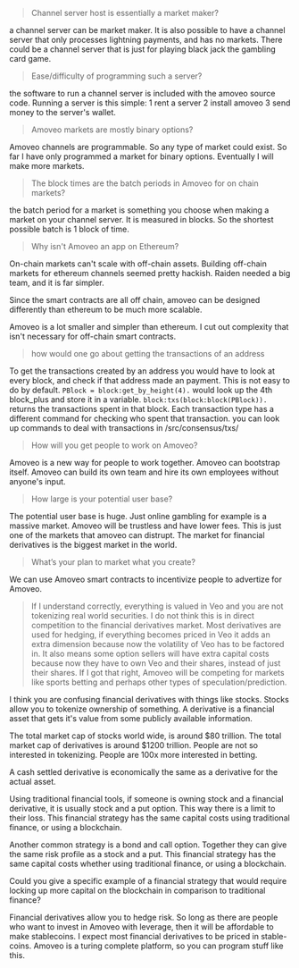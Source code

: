 > Channel server host is essentially a market maker?

 a channel server can be market maker. It is also possible to have a channel server that only processes lightning payments, and has no markets. There could be a channel server that is just for playing black jack the gambling card game.

> Ease/difficulty of programming such a server?

the software to run a channel server is included with the amoveo source code. Running a server is this simple: 1 rent a server 2 install amoveo 3 send money to the server's wallet.

> Amoveo markets are mostly binary options?

Amoveo channels are programmable. So any type of market could exist. So far I have only programmed a market for binary options. Eventually I will make more markets.

> The block times are the batch periods in Amoveo for on chain markets?

the batch period for a market is something you choose when making a market on your channel server. It is measured in blocks. So the shortest possible batch is 1 block of time.

> Why isn't Amoveo an app on Ethereum?

On-chain markets can't scale with off-chain assets. Building off-chain markets for ethereum channels seemed pretty hackish. Raiden needed a big team, and it is far simpler.

Since the smart contracts are all off chain, amoveo can be designed differently than ethereum to be much more scalable.

Amoveo is a lot smaller and simpler than ethereum. I cut out complexity that isn't necessary for off-chain smart contracts.


> how would one go about getting the transactions of an address

To get the transactions created by an address you would have to look at every block, and check if that address made an payment. This is not easy to do by default.
`PBlock = block:get_by_height(4).` would look up the 4th block_plus and store it in a variable.
`block:txs(block:block(PBlock)).` returns the transactions spent in that block.
Each transaction type has a different command for checking who spent that transaction. you can look up commands to deal with transactions in /src/consensus/txs/


> How will you get people to work on Amoveo?

Amoveo is a new way for people to work together. Amoveo can bootstrap itself. Amoveo can build its own team and hire its own employees without anyone's input.

> How large is your potential user base?

The potential user base is huge. Just online gambling for example is a massive market. Amoveo will be trustless and have lower fees. This is just one of the markets that amoveo can distrupt.
The market for financial derivatives is the biggest market in the world.

> What’s your plan to market what you create?

We can use Amoveo smart contracts to incentivize people to advertize for Amoveo.








> If I understand correctly, everything is valued in Veo and you are not tokenizing real world securities. I do not think this is in direct competition to the financial derivatives market. Most derivatives are used for hedging, if everything becomes priced in Veo it adds an extra dimension because now the volatility of Veo has to be factored in. It also means some option sellers will have extra capital costs because now they have to own Veo and their shares, instead of just their shares. If I got that right, Amoveo will be competing for markets like sports betting and perhaps other types of speculation/prediction.


I think you are confusing financial derivatives with things like stocks. Stocks allow you to tokenize ownership of something. A derivative is a financial asset that gets it's value from some publicly available information.

The total market cap of stocks world wide, is around $80 trillion. The total market cap of derivatives is around $1200 trillion. People are not so interested in tokenizing. People are 100x more interested in betting.

A cash settled derivative is economically the same as a derivative for the actual asset.

Using traditional financial tools, if someone is owning stock and a financial derivative, it is usually stock and a put option. This way there is a limit to their loss. This financial strategy has the same capital costs using traditional finance, or using a blockchain.

Another common strategy is a bond and call option. Together they can give the same risk profile as a stock and a put. This financial strategy has the same capital costs whether using traditional finance, or using a blockchain.

Could you give a specific example of a financial strategy that would require locking up more capital on the blockchain in comparison to traditional finance?

Financial derivatives allow you to hedge risk. So long as there are people who want to invest in Amoveo with leverage, then it will be affordable to make stablecoins. I expect most financial derivatives to be priced in stable-coins. Amoveo is a turing complete platform, so you can program stuff like this.
